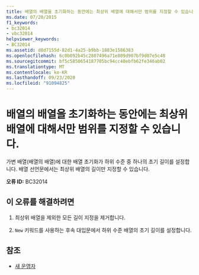 ```yaml
---
title: 배열의 배열을 초기화하는 동안에는 최상위 배열에 대해서만 범위를 지정할 수 있습니다.
ms.date: 07/20/2015
f1_keywords:
- bc32014
- vbc32014
helpviewer_keywords:
- BC32014
ms.assetid: d8d7155d-82d1-4a25-b9bb-1883e1586383
ms.openlocfilehash: 6c0b092b45c2807496a71e809d907bf9d07e5c48
ms.sourcegitcommit: bf5c5850654187705bc94cc40ebfb62fe346ab02
ms.translationtype: MT
ms.contentlocale: ko-KR
ms.lasthandoff: 09/23/2020
ms.locfileid: "91094825"
---
```

# <a name="bounds-can-be-specified-only-for-the-top-level-array-when-initializing-an-array-of-arrays"></a>배열의 배열을 초기화하는 동안에는 최상위 배열에 대해서만 범위를 지정할 수 있습니다.

가변 배열(배열의 배열)에 대한 배열 초기화가 하위 수준 중 하나의 초기 길이를 설정합니다. 배열 선언문에서는 최상위 배열의 길이만 지정할 수 있습니다.  
  
 **오류 ID:** BC32014  
  
## <a name="to-correct-this-error"></a>이 오류를 해결하려면  
  
1. 최상위 배열을 제외한 모든 길이 지정을 제거합니다.  
  
2. `New` 키워드를 사용하는 후속 대입문에서 하위 수준 배열의 초기 길이를 설정합니다.  
  
## <a name="see-also"></a>참조

- [새 운영자](../language-reference/operators/new-operator.md)
